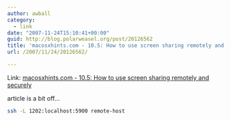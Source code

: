 ```yaml
---
author: awball
category:
  - link
date: "2007-11-24T15:10:41+00:00"
guid: http://blog.polarweasel.org/post/20126562
title: 'macosxhints.com - 10.5: How to use screen sharing remotely and securely'
url: /2007/11/24/20126562/

---
```

Link: [macosxhints.com - 10.5: How to use screen sharing remotely and securely](http://www.macosxhints.com/article.php?story=20071106083653803)

article is a bit off…

```sh
ssh -L 1202:localhost:5900 remote-host
```
